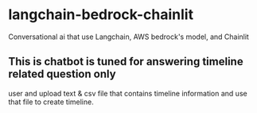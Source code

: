 # langchain-bedrock-chainlit
 Conversational ai that use Langchain, AWS bedrock's model, and Chainlit
 ## This is chatbot is tuned for answering timeline related question only
 user and upload text & csv file that contains timeline information and use that file to create timeline.
